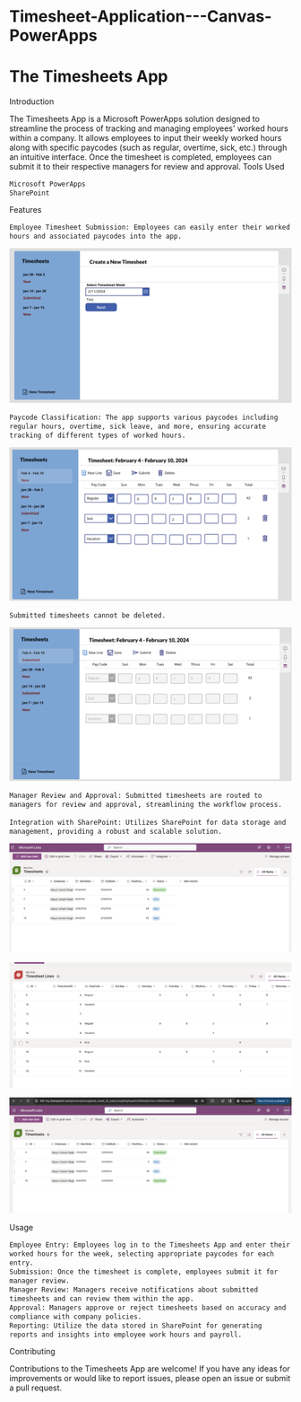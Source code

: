 # Timesheet-Application---Canvas-PowerApps

# The Timesheets App

Introduction

The Timesheets App is a Microsoft PowerApps solution designed to streamline the process of tracking and managing employees' worked hours within a company. It allows employees to input their weekly worked hours along with specific paycodes (such as regular, overtime, sick, etc.) through an intuitive interface. Once the timesheet is completed, employees can submit it to their respective managers for review and approval.
Tools Used

    Microsoft PowerApps
    SharePoint

Features

    Employee Timesheet Submission: Employees can easily enter their worked hours and associated paycodes into the app.

![*FirstScreen](./images/1.png "First Screen")
    
    Paycode Classification: The app supports various paycodes including regular hours, overtime, sick leave, and more, ensuring accurate tracking of different types of worked hours.

![*PayCodeScreen](./images/3.png "PayCode Screen")
    
    Submitted timesheets cannot be deleted.
    
![*CannotDelete](./images/6.png "Cannot Delete")

    Manager Review and Approval: Submitted timesheets are routed to managers for review and approval, streamlining the workflow process.

    Integration with SharePoint: Utilizes SharePoint for data storage and management, providing a robust and scalable solution.

![*SPSave](./images/5.png "Sharepoint Save")

![*SPSave1](./images/4.png "Sharepoint Save - 1")

![*SPSave2](./images/7.png "Sharepoint Save - 2")

Usage

    Employee Entry: Employees log in to the Timesheets App and enter their worked hours for the week, selecting appropriate paycodes for each entry.
    Submission: Once the timesheet is complete, employees submit it for manager review.
    Manager Review: Managers receive notifications about submitted timesheets and can review them within the app.
    Approval: Managers approve or reject timesheets based on accuracy and compliance with company policies.
    Reporting: Utilize the data stored in SharePoint for generating reports and insights into employee work hours and payroll.

Contributing

Contributions to the Timesheets App are welcome! If you have any ideas for improvements or would like to report issues, please open an issue or submit a pull request.